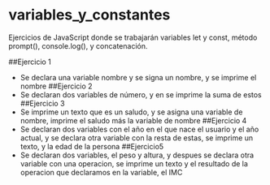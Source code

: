 # variables_y_constantes
Ejercicios de JavaScript donde se trabajarán variables let y const, método prompt(), console.log(), y concatenación.

##Ejercicio 1
* Se declara una variable nombre y se signa un nombre, y se imprime el nombre
##Ejercicio 2 
* Se declaran dos variables de número, y en se imprime la suma de estos 
##Ejercicio 3
* Se imprime un texto que es un saludo, y se asigna una variable de nombre, imprime el saludo más la variable de nombre
##Ejercicio 4
* Se declaran dos variables con el año en el que nace el usuario y el año actual, y se declara otra variable con la resta de estas, se imprime un texto, y la edad de la persona
##Ejercicio5
* Se declaran dos variables, el peso y altura, y despues se declara otra variable con una operacion, se imprime un texto y el resultado de la operacion que declaramos en la variable, el IMC 
